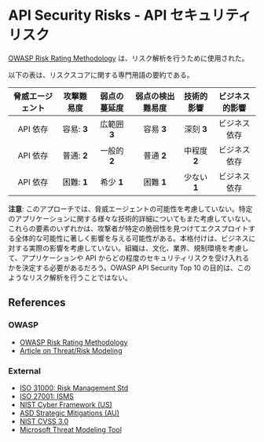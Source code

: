 API Security Risks - API セキュリティリスク
==================

[OWASP Risk Rating Methodology][1] は、リスク解析を行うために使用された。

以下の表は、リスクスコアに関する専門用語の要約である。

| 脅威エージェント | 攻撃難易度 | 弱点の蔓延度 | 弱点の検出難易度 | 技術的影響 | ビジネス的影響 |
| :-: | :-: | :-: | :-: | :-: | :-: |
| API 依存 | 容易: **3** | 広範囲 **3** | 容易 **3** | 深刻 **3** | ビジネス依存 |
| API 依存 | 普通: **2** | 一般的 **2** | 普通 **2** | 中程度 **2** | ビジネス依存 |
| API 依存 | 困難: **1** | 希少 **1** | 困難 **1** | 少ない **1** | ビジネス依存 |

**注意**: このアプローチでは、脅威エージェントの可能性を考慮していない。特定のアプリケーションに関する様々な技術的詳細についてもまた考慮していない。これらの要素のいずれかは、攻撃者が特定の脆弱性を見つけてエクスプロイトする全体的な可能性に著しく影響を与える可能性がある。本格付けは、ビジネスに対する実際の影響を考慮していない。組織は、文化、業界、規制環境を考慮して、アプリケーションや API からどの程度のセキュリティリスクを受け入れるかを決定する必要があるだろう。OWASP API Security Top 10 の目的は、このようなリスク解析を行うことではない。

## References

### OWASP

* [OWASP Risk Rating Methodology][1]
* [Article on Threat/Risk Modeling][2]

### External

* [ISO 31000: Risk Management Std][3]
* [ISO 27001: ISMS][4]
* [NIST Cyber Framework (US)][5]
* [ASD Strategic Mitigations (AU)][6]
* [NIST CVSS 3.0][7]
* [Microsoft Threat Modeling Tool][8]

[1]: https://www.owasp.org/index.php/OWASP_Risk_Rating_Methodology
[2]: https://www.owasp.org/index.php/Threat_Risk_Modeling
[3]: https://www.iso.org/iso-31000-risk-management.html
[4]: https://www.iso.org/isoiec-27001-information-security.html
[5]: https://www.nist.gov/cyberframework
[6]: https://www.asd.gov.au/infosec/mitigationstrategies.htm
[7]: https://nvd.nist.gov/vuln-metrics/cvss/v3-calculator
[8]: https://www.microsoft.com/en-us/download/details.aspx?id=49168
